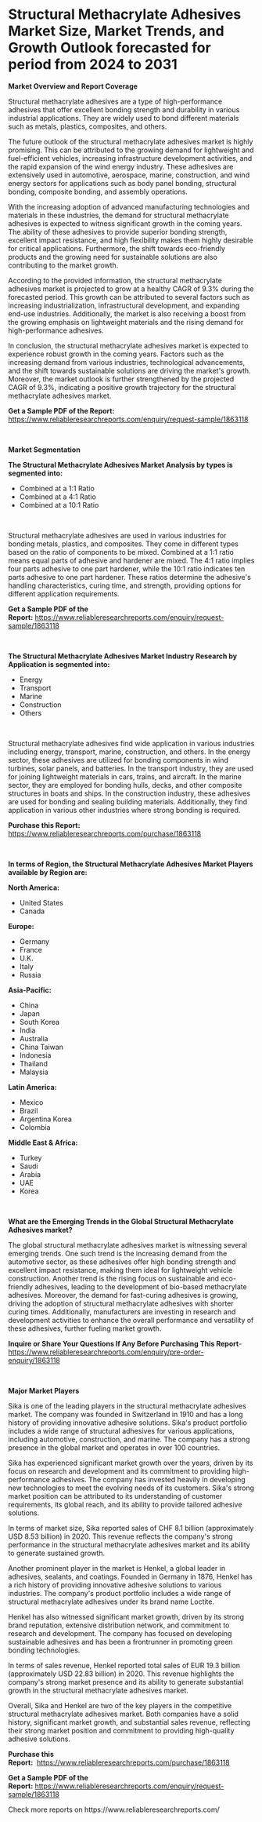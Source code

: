 <p><h1>Structural Methacrylate Adhesives Market Size, Market Trends, and Growth Outlook forecasted for period from 2024 to 2031</h1></p><p><strong>Market Overview and Report Coverage</strong></p>
<p><p>Structural methacrylate adhesives are a type of high-performance adhesives that offer excellent bonding strength and durability in various industrial applications. They are widely used to bond different materials such as metals, plastics, composites, and others.</p><p>The future outlook of the structural methacrylate adhesives market is highly promising. This can be attributed to the growing demand for lightweight and fuel-efficient vehicles, increasing infrastructure development activities, and the rapid expansion of the wind energy industry. These adhesives are extensively used in automotive, aerospace, marine, construction, and wind energy sectors for applications such as body panel bonding, structural bonding, composite bonding, and assembly operations.</p><p>With the increasing adoption of advanced manufacturing technologies and materials in these industries, the demand for structural methacrylate adhesives is expected to witness significant growth in the coming years. The ability of these adhesives to provide superior bonding strength, excellent impact resistance, and high flexibility makes them highly desirable for critical applications. Furthermore, the shift towards eco-friendly products and the growing need for sustainable solutions are also contributing to the market growth.</p><p>According to the provided information, the structural methacrylate adhesives market is projected to grow at a healthy CAGR of 9.3% during the forecasted period. This growth can be attributed to several factors such as increasing industrialization, infrastructural development, and expanding end-use industries. Additionally, the market is also receiving a boost from the growing emphasis on lightweight materials and the rising demand for high-performance adhesives.</p><p>In conclusion, the structural methacrylate adhesives market is expected to experience robust growth in the coming years. Factors such as the increasing demand from various industries, technological advancements, and the shift towards sustainable solutions are driving the market's growth. Moreover, the market outlook is further strengthened by the projected CAGR of 9.3%, indicating a positive growth trajectory for the structural methacrylate adhesives market.</p></p>
<p><strong>Get a Sample PDF of the Report:</strong> <a href="https://www.reliableresearchreports.com/enquiry/request-sample/1863118">https://www.reliableresearchreports.com/enquiry/request-sample/1863118</a></p>
<p>&nbsp;</p>
<p><strong>Market Segmentation</strong></p>
<p><strong>The Structural Methacrylate Adhesives Market Analysis by types is segmented into:</strong></p>
<p><ul><li>Combined at a 1:1 Ratio</li><li>Combined at a 4:1 Ratio</li><li>Combined at a 10:1 Ratio</li></ul></p>
<p>&nbsp;</p>
<p><p>Structural methacrylate adhesives are used in various industries for bonding metals, plastics, and composites. They come in different types based on the ratio of components to be mixed. Combined at a 1:1 ratio means equal parts of adhesive and hardener are mixed. The 4:1 ratio implies four parts adhesive to one part hardener, while the 10:1 ratio indicates ten parts adhesive to one part hardener. These ratios determine the adhesive's handling characteristics, curing time, and strength, providing options for different application requirements.</p></p>
<p><strong>Get a Sample PDF of the Report:</strong>&nbsp;<a href="https://www.reliableresearchreports.com/enquiry/request-sample/1863118">https://www.reliableresearchreports.com/enquiry/request-sample/1863118</a></p>
<p>&nbsp;</p>
<p><strong>The Structural Methacrylate Adhesives Market Industry Research by Application is segmented into:</strong></p>
<p><ul><li>Energy</li><li>Transport</li><li>Marine</li><li>Construction</li><li>Others</li></ul></p>
<p>&nbsp;</p>
<p><p>Structural methacrylate adhesives find wide application in various industries including energy, transport, marine, construction, and others. In the energy sector, these adhesives are utilized for bonding components in wind turbines, solar panels, and batteries. In the transport industry, they are used for joining lightweight materials in cars, trains, and aircraft. In the marine sector, they are employed for bonding hulls, decks, and other composite structures in boats and ships. In the construction industry, these adhesives are used for bonding and sealing building materials. Additionally, they find application in various other industries where strong bonding is required.</p></p>
<p><strong>Purchase this Report:</strong>&nbsp; <a href="https://www.reliableresearchreports.com/purchase/1863118">https://www.reliableresearchreports.com/purchase/1863118</a></p>
<p>&nbsp;</p>
<p><strong>In terms of Region, the Structural Methacrylate Adhesives Market Players available by Region are:</strong></p>
<p>
    <p> <strong> North America: </strong>
        <ul>
            <li>United States</li>
            <li>Canada</li>
        </ul>
        </p> 
    <p> <strong> Europe: </strong>
        <ul>
            <li>Germany</li>
            <li>France</li>
            <li>U.K.</li>
            <li>Italy</li>
            <li>Russia</li>
        </ul>
        </p> 
    <p> <strong> Asia-Pacific: </strong>
        <ul>
            <li>China</li>
            <li>Japan</li>
            <li>South Korea</li>
            <li>India</li>
            <li>Australia</li>
            <li>China Taiwan</li>
            <li>Indonesia</li>
            <li>Thailand</li>
            <li>Malaysia</li>
        </ul>
        </p> 
    <p> <strong> Latin America: </strong>
        <ul>
            <li>Mexico</li>
            <li>Brazil</li>
            <li>Argentina Korea</li>
            <li>Colombia</li>
        </ul>
        </p> 
    <p> <strong> Middle East & Africa: </strong>
        <ul>
            <li>Turkey</li>
            <li>Saudi</li>
            <li>Arabia</li>
            <li>UAE</li>
            <li>Korea</li>
        </ul>
    </p>
    </p>
<p>&nbsp;</p>
<p><strong>What are the Emerging Trends in the Global Structural Methacrylate Adhesives market?</strong></p>
<p><p>The global structural methacrylate adhesives market is witnessing several emerging trends. One such trend is the increasing demand from the automotive sector, as these adhesives offer high bonding strength and excellent impact resistance, making them ideal for lightweight vehicle construction. Another trend is the rising focus on sustainable and eco-friendly adhesives, leading to the development of bio-based methacrylate adhesives. Moreover, the demand for fast-curing adhesives is growing, driving the adoption of structural methacrylate adhesives with shorter curing times. Additionally, manufacturers are investing in research and development activities to enhance the overall performance and versatility of these adhesives, further fueling market growth.</p></p>
<p><strong>Inquire or Share Your Questions If Any Before Purchasing This Report</strong>- <a href="https://www.reliableresearchreports.com/enquiry/pre-order-enquiry/1863118">https://www.reliableresearchreports.com/enquiry/pre-order-enquiry/1863118</a></p>
<p>&nbsp;</p>
<p><strong>Major Market Players</strong></p>
<p><p>Sika is one of the leading players in the structural methacrylate adhesives market. The company was founded in Switzerland in 1910 and has a long history of providing innovative adhesive solutions. Sika's product portfolio includes a wide range of structural adhesives for various applications, including automotive, construction, and marine. The company has a strong presence in the global market and operates in over 100 countries.</p><p>Sika has experienced significant market growth over the years, driven by its focus on research and development and its commitment to providing high-performance adhesives. The company has invested heavily in developing new technologies to meet the evolving needs of its customers. Sika's strong market position can be attributed to its understanding of customer requirements, its global reach, and its ability to provide tailored adhesive solutions.</p><p>In terms of market size, Sika reported sales of CHF 8.1 billion (approximately USD 8.53 billion) in 2020. This revenue reflects the company's strong performance in the structural methacrylate adhesives market and its ability to generate sustained growth.</p><p>Another prominent player in the market is Henkel, a global leader in adhesives, sealants, and coatings. Founded in Germany in 1876, Henkel has a rich history of providing innovative adhesive solutions to various industries. The company's product portfolio includes a wide range of structural methacrylate adhesives under its brand name Loctite.</p><p>Henkel has also witnessed significant market growth, driven by its strong brand reputation, extensive distribution network, and commitment to research and development. The company has focused on developing sustainable adhesives and has been a frontrunner in promoting green bonding technologies.</p><p>In terms of sales revenue, Henkel reported total sales of EUR 19.3 billion (approximately USD 22.83 billion) in 2020. This revenue highlights the company's strong market presence and its ability to generate substantial growth in the structural methacrylate adhesives market.</p><p>Overall, Sika and Henkel are two of the key players in the competitive structural methacrylate adhesives market. Both companies have a solid history, significant market growth, and substantial sales revenue, reflecting their strong market position and commitment to providing high-quality adhesive solutions.</p></p>
<p><strong>Purchase this Report:</strong>&nbsp;&nbsp;<a href="https://www.reliableresearchreports.com/purchase/1863118">https://www.reliableresearchreports.com/purchase/1863118</a></p>
<p></p>
<p><strong>Get a Sample PDF of the Report:</strong>&nbsp;<a href="https://www.reliableresearchreports.com/enquiry/request-sample/1863118">https://www.reliableresearchreports.com/enquiry/request-sample/1863118</a></p>
<p>Check more reports on https://www.reliableresearchreports.com/</p>